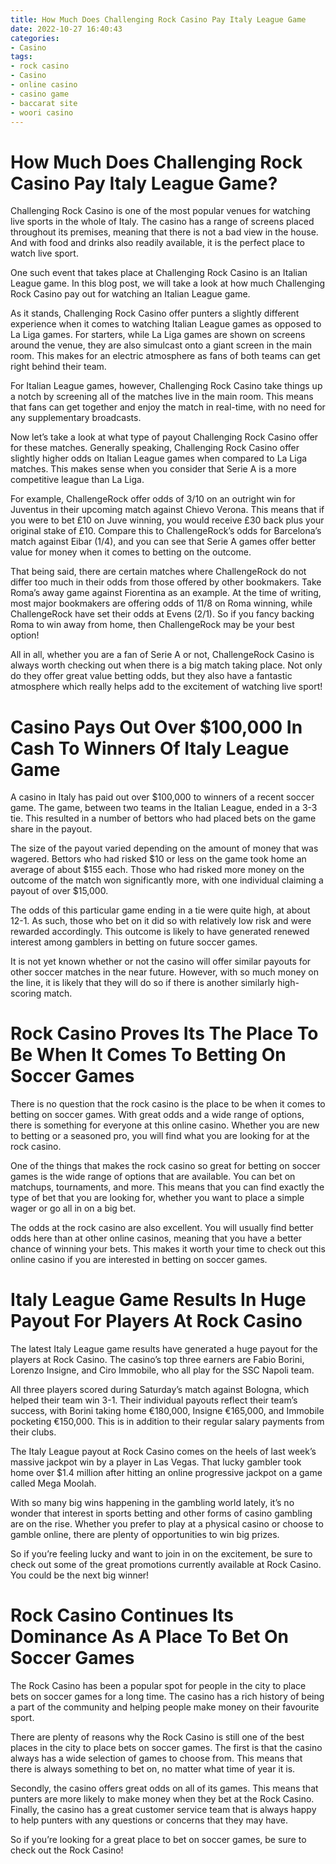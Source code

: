 ```yaml
---
title: How Much Does Challenging Rock Casino Pay Italy League Game
date: 2022-10-27 16:40:43
categories:
- Casino
tags:
- rock casino
- Casino
- online casino
- casino game
- baccarat site
- woori casino
---
```



#  How Much Does Challenging Rock Casino Pay Italy League Game?

Challenging Rock Casino is one of the most popular venues for watching live sports in the whole of Italy. The casino has a range of screens placed throughout its premises, meaning that there is not a bad view in the house. And with food and drinks also readily available, it is the perfect place to watch live sport.

One such event that takes place at Challenging Rock Casino is an Italian League game. In this blog post, we will take a look at how much Challenging Rock Casino pay out for watching an Italian League game.

As it stands, Challenging Rock Casino offer punters a slightly different experience when it comes to watching Italian League games as opposed to La Liga games. For starters, while La Liga games are shown on screens around the venue, they are also simulcast onto a giant screen in the main room. This makes for an electric atmosphere as fans of both teams can get right behind their team.

For Italian League games, however, Challenging Rock Casino take things up a notch by screening all of the matches live in the main room. This means that fans can get together and enjoy the match in real-time, with no need for any supplementary broadcasts.

Now let’s take a look at what type of payout Challenging Rock Casino offer for these matches. Generally speaking, Challenging Rock Casino offer slightly higher odds on Italian League games when compared to La Liga matches. This makes sense when you consider that Serie A is a more competitive league than La Liga.

For example, ChallengeRock offer odds of 3/10 on an outright win for Juventus in their upcoming match against Chievo Verona. This means that if you were to bet £10 on Juve winning, you would receive £30 back plus your original stake of £10. Compare this to ChallengeRock’s odds for Barcelona’s match against Eibar (1/4), and you can see that Serie A games offer better value for money when it comes to betting on the outcome.

That being said, there are certain matches where ChallengeRock do not differ too much in their odds from those offered by other bookmakers. Take Roma’s away game against Fiorentina as an example. At the time of writing, most major bookmakers are offering odds of 11/8 on Roma winning, while ChallengeRock have set their odds at Evens (2/1). So if you fancy backing Roma to win away from home, then ChallengeRock may be your best option!

All in all, whether you are a fan of Serie A or not, ChallengeRock Casino is always worth checking out when there is a big match taking place. Not only do they offer great value betting odds, but they also have a fantastic atmosphere which really helps add to the excitement of watching live sport!

#  Casino Pays Out Over $100,000 In Cash To Winners Of Italy League Game

A casino in Italy has paid out over $100,000 to winners of a recent soccer game. The game, between two teams in the Italian League, ended in a 3-3 tie. This resulted in a number of bettors who had placed bets on the game share in the payout.

The size of the payout varied depending on the amount of money that was wagered. Bettors who had risked $10 or less on the game took home an average of about $155 each. Those who had risked more money on the outcome of the match won significantly more, with one individual claiming a payout of over $15,000.

The odds of this particular game ending in a tie were quite high, at about 12-1. As such, those who bet on it did so with relatively low risk and were rewarded accordingly. This outcome is likely to have generated renewed interest among gamblers in betting on future soccer games.

It is not yet known whether or not the casino will offer similar payouts for other soccer matches in the near future. However, with so much money on the line, it is likely that they will do so if there is another similarly high-scoring match.

#  Rock Casino Proves Its The Place To Be When It Comes To Betting On Soccer Games

There is no question that the rock casino is the place to be when it comes to betting on soccer games. With great odds and a wide range of options, there is something for everyone at this online casino. Whether you are new to betting or a seasoned pro, you will find what you are looking for at the rock casino.

One of the things that makes the rock casino so great for betting on soccer games is the wide range of options that are available. You can bet on matchups, tournaments, and more. This means that you can find exactly the type of bet that you are looking for, whether you want to place a simple wager or go all in on a big bet.

The odds at the rock casino are also excellent. You will usually find better odds here than at other online casinos, meaning that you have a better chance of winning your bets. This makes it worth your time to check out this online casino if you are interested in betting on soccer games.

#  Italy League Game Results In Huge Payout For Players At Rock Casino

The latest Italy League game results have generated a huge payout for the players at Rock Casino. The casino’s top three earners are Fabio Borini, Lorenzo Insigne, and Ciro Immobile, who all play for the SSC Napoli team.

All three players scored during Saturday’s match against Bologna, which helped their team win 3-1. Their individual payouts reflect their team’s success, with Borini taking home €180,000, Insigne €165,000, and Immobile pocketing €150,000. This is in addition to their regular salary payments from their clubs.

The Italy League payout at Rock Casino comes on the heels of last week’s massive jackpot win by a player in Las Vegas. That lucky gambler took home over $1.4 million after hitting an online progressive jackpot on a game called Mega Moolah.

With so many big wins happening in the gambling world lately, it’s no wonder that interest in sports betting and other forms of casino gambling are on the rise. Whether you prefer to play at a physical casino or choose to gamble online, there are plenty of opportunities to win big prizes.

So if you’re feeling lucky and want to join in on the excitement, be sure to check out some of the great promotions currently available at Rock Casino. You could be the next big winner!

#  Rock Casino Continues Its Dominance As A Place To Bet On Soccer Games

The Rock Casino has been a popular spot for people in the city to place bets on soccer games for a long time. The casino has a rich history of being a part of the community and helping people make money on their favourite sport.

There are plenty of reasons why the Rock Casino is still one of the best places in the city to place bets on soccer games. The first is that the casino always has a wide selection of games to choose from. This means that there is always something to bet on, no matter what time of year it is.

 Secondly, the casino offers great odds on all of its games. This means that punters are more likely to make money when they bet at the Rock Casino. Finally, the casino has a great customer service team that is always happy to help punters with any questions or concerns that they may have.

So if you’re looking for a great place to bet on soccer games, be sure to check out the Rock Casino!